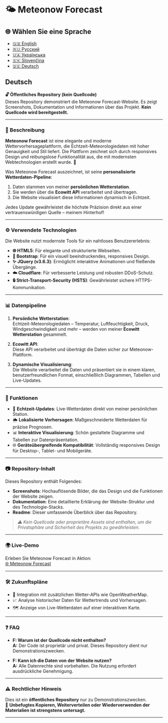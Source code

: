 # 🌤️ Meteonow Forecast

## 🌐 Wählen Sie eine Sprache

- [🇬🇧 English](README.en.md)
- [🇷🇺 Русский](README.ru.md)
- [🇺🇦 Українська](README.ua.md)
- [🇸🇰 Slovenčina](README.sk.md)
- [🇩🇪 Deutsch](README.de.md)

## Deutsch

**🔓 Öffentliches Repository (kein Quellcode)**  
Dieses Repository demonstriert die Meteonow Forecast-Website. Es zeigt Screenshots, Dokumentation und Informationen über das Projekt. **Kein Quellcode wird bereitgestellt.**

---

### 📝 Beschreibung

**Meteonow Forecast** ist eine elegante und moderne Wettervorhersageplattform, die Echtzeit-Meteorologiedaten mit hoher Genauigkeit und Stil liefert. Die Plattform zeichnet sich durch responsives Design und reibungslose Funktionalität aus, die mit modernsten Webtechnologien erstellt wurde. 🌟

Was Meteonow Forecast auszeichnet, ist seine **personalisierte Wetterdaten-Pipeline**:
1. Daten stammen von meiner **persönlichen Wetterstation**.
2. Sie werden über die **Ecowitt API** verarbeitet und übertragen.
3. Die Website visualisiert diese Informationen dynamisch in Echtzeit.

Jedes Update gewährleistet die höchste Präzision direkt aus einer vertrauenswürdigen Quelle – meinem Hinterhof!

---

### ⚙️ Verwendete Technologien

Die Website nutzt modernste Tools für ein nahtloses Benutzererlebnis:

- **🌐 HTML5**: Für elegante und strukturierte Webseiten.
- **🎨 Bootstrap**: Für ein visuell beeindruckendes, responsives Design.
- **✨ JQuery (v3.6.3)**: Ermöglicht interaktive Animationen und fließende Übergänge.
- **☁️ Cloudflare**: Für verbesserte Leistung und robusten DDoS-Schutz.
- **🔒 Strict-Transport-Security (HSTS)**: Gewährleistet sichere HTTPS-Kommunikation.

---

### 📊 Datenpipeline

1. **Persönliche Wetterstation**:  
   Echtzeit-Meteorologiedaten – Temperatur, Luftfeuchtigkeit, Druck, Windgeschwindigkeit und mehr – werden von meiner **Ecowitt Wetterstation** gesammelt.

2. **Ecowitt API**:  
   Diese API verarbeitet und überträgt die Daten sicher zur Meteonow-Plattform.

3. **Dynamische Visualisierung**:  
   Die Website verarbeitet die Daten und präsentiert sie in einem klaren, benutzerfreundlichen Format, einschließlich Diagrammen, Tabellen und Live-Updates.

---

### 📖 Funktionen

- 📡 **Echtzeit-Updates**: Live-Wetterdaten direkt von meiner persönlichen Station.  
- 🌦️ **Lokalisierte Vorhersagen**: Maßgeschneiderte Wetterdaten für präzise Prognosen.  
- 📊 **Interaktive Visualisierung**: Schön gestaltete Diagramme und Tabellen zur Datenpräsentation.  
- 🌐 **Geräteübergreifende Kompatibilität**: Vollständig responsives Design für Desktop-, Tablet- und Mobilgeräte.  

---

### 📷 Repository-Inhalt

Dieses Repository enthält Folgendes:

- **Screenshots**: Hochauflösende Bilder, die das Design und die Funktionen der Website zeigen.  
- **Dokumentation**: Eine detaillierte Erklärung der Website-Struktur und des Technologie-Stacks.  
- **Readme**: Dieser umfassende Überblick über das Repository.

> *⚠️ Kein Quellcode oder proprietäre Assets sind enthalten, um die Privatsphäre und Sicherheit des Projekts zu gewährleisten.*

---

### 🌍 Live-Demo

Erleben Sie Meteonow Forecast in Aktion:  
[🌐 Meteonow Forecast](https://meteonow.eu)

---

### 🛠️ Zukunftspläne

- 🌟 Integration mit zusätzlichen Wetter-APIs wie OpenWeatherMap.  
- 📈 Analyse historischer Daten für Wettertrends und Vorhersagen.  
- 🗺️ Anzeige von Live-Wetterdaten auf einer interaktiven Karte.  

---

### ❓ FAQ

- **F: Warum ist der Quellcode nicht enthalten?**  
  **A:** Der Code ist proprietär und privat. Dieses Repository dient nur Demonstrationszwecken.
  
- **F: Kann ich die Daten von der Website nutzen?**  
  **A:** Alle Datenrechte sind vorbehalten. Die Nutzung erfordert ausdrückliche Genehmigung.

---

### ⚠️ Rechtlicher Hinweis

Dies ist ein **öffentliches Repository** nur zu Demonstrationszwecken.  
🚫 **Unbefugtes Kopieren, Weiterverteilen oder Wiederverwenden der Materialien ist strengstens untersagt.**

---

